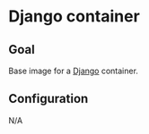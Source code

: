# Django container

## Goal
Base image for a [Django](https://www.djangoproject.com) container.

## Configuration
N/A

